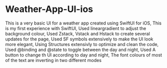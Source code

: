 # Weather-App-UI-ios

This is a very basic UI for a weather app created using SwiftUI for iOS,
This is my first experience with SwiftUI,
Used lineargradient to adjust the background colour,
Used Zstack, Vstack and Hstack to create several updates for the page,
Used SF symbols extensively to make the UI look more elegant,
Using Structures extensivly to optimize  and clean the code,
Used @binding  and @state to toggle between the day and night,
Used A button to change th UI according to day and night,
The font colours of most of the text are inverting in two different modes
